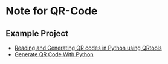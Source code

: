 Note for QR-Code 
===

## Example Project

- [Reading and Generating QR codes in Python using QRtools](https://www.geeksforgeeks.org/reading-generating-qr-codes-python-using-qrtools/)
- [Generate QR Code With Python](https://www.simplifiedpython.net/how-to-generate-qr-code-with-python/)


<!--stackedit_data:
eyJoaXN0b3J5IjpbLTI4ODQ3MDAxMywtNTY2OTk5MDU1XX0=
-->